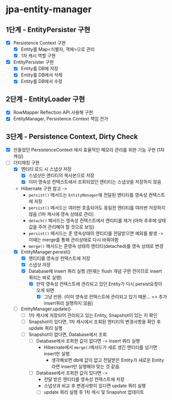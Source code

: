# jpa-entity-manager

## 1단계 - EntityPersister 구현
- [x] Persistence Context 구현
  - [x] Entity를 Map<식별자, 객체>으로 관리
  - [x] 1차 캐시 역할 구현
- [x] EntityPersister 구현
  - [x] Entity를 DB에 저장
  - [x] Entity를 DB에서 삭제
  - [x] Entity를 DB에서 수정

## 2단계 - EntityLoader 구현
- [x] RowMapper Reflection API 사용해 구현
- [x] EntityManager, Persistence Context 책임 전가

## 3단계 - Persistence Context, Dirty Check
- [x] 만들었던 PersistenceContext 에서 효율적인 메모리 관리를 위한 기능 구현 (1차 캐싱)
- [ ] 더티체킹 구현
  - [x] 엔티티 로드 시 스냅샷 저장
    - [x] 스냅샷은 엔티티의 복사본으로 저장
    - [x] 이미 영속성 컨텍스트에서 조회되었던 엔티티는 스냅샷을 저장하지 않음
  - Hibernate 구현 참고 -> 
    - `persist()` 메서드는 `EntityManager`에 전달된 엔티티를 영속성 컨텍스트에 저장
    - `persist()` 메서드는 여러번 호출되어도 동일한 엔티티를 여러번 저장하지 않음 (1차 캐시에 영속 상태로 관리)
    - `detach()` 메서드는 영속성 컨텍스트에서 엔티티를 제거 (아마 추후에 상태값을 주어 관리해야 할 것으로 보임)
    - `persist()` 메서드는 준 영속상태의 엔티티를 전달받으면 예외를 발생 -> 이때는 merge를 통해 관리상태로 다시 바꿔야함
    - `merge()` 메서드는 준영속 상태의 엔티티(detached)를 영속 상태로 변경
  - [x] EntityManager.persist()
    - [x] 엔티티를 영속성 컨텍스트에 저장
    - [x] 스냅샷 저장
    - [x] Database에 insert 쿼리 실행 (현재는 flush 개념 구현 전이므로 insert 쿼리는 바로 실행)
      - [x] 만약 영속성 컨텍스트에 관리되고 있던 Entity가 다시 persist요청이 오게 되면
        - [x] 그냥 반환. (이미 영속성 컨텍스트에 관리되고 있기 때문... => 추가 insert쿼리 실행하지 않음)
  - [ ] EntityManager.update()
    - [ ] 1차 캐시에 저장되어 관리되고 있는 Entity, Snapshot이 있는 지 확인
    - [ ] Snapshot이 있다면, 1차 캐시에서 조회된 엔티티의 변경사항을 확인 후 update 쿼리 실행
    - [ ] Snapshot이 없다면, Database에서 조회
      - [ ] Database에서 조회한 값이 없다면 -> insert 쿼리 실행
        - Hibernate에서 `merge()`메서드가 새로 생긴 엔티티를 넘기면 insert만 실행. 
          - 생각해보면 db에 값이 없고 전달받은 Entity가 새로운 Entity라면 insert만 실행해야 맞는 것 같음.
      - [ ] Database에서 조회한 값이 있다면 -> 
        - 전달 받은 엔티티를 영속성 컨텍스트에 저장
        - 스냅샷과 비교 후 변경사항이 있다면 update 쿼리 실행 
        - [ ] update 쿼리 실행 후 1차 캐시 및 Snapshot 업데이트
